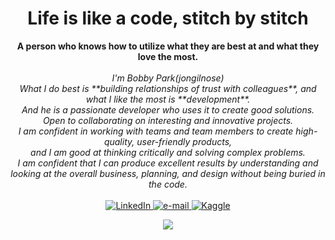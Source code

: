 <h1 align="center">Life is like a code, stitch by stitch</h1>

<p align="center">
    <b>A person who knows how to utilize what they are best at and what they love the most.</b><br><br>
    <i>
        I'm Bobby Park(jongilnose)<br>
        What I do best is **building relationships of trust with colleagues**, and what I like the most is **development**.<br>
        And he is a passionate developer who uses it to create good solutions.<br>
        Open to collaborating on interesting and innovative projects.<br>
        I am confident in working with teams and team members to create high-quality, user-friendly products,<br>
        and I am good at thinking critically and solving complex problems.<br>
        I am confident that I can produce excellent results by understanding and looking at the overall business, planning, and design without being buried in the code.<br>
    </i><br>
    <a href="https://www.linkedin.com/in/jongilnose">
        <img src="https://img.shields.io/badge/LinkedIn-blue?style=flat-square&logo=linkedin" alt="LinkedIn">
    </a>
    <a href="mailto:jongilnose@gmail.com">
        <img src="https://img.shields.io/badge/Email-blue?style=flat-square&logo=gmail&logoColor=white" alt="e-mail">
    </a>
    <a href="https://www.kaggle.com/jongilpark">
        <img src="https://img.shields.io/badge/Kaggle-blue?style=flat-square&logo=kaggle" alt="Kaggle">
    </a>
</p>


<p align="center">
  <a href="https://github.com/jongilnose">
    <img src="https://komarev.com/ghpvc/?username=jongilnose&color=blue&style=flat)" />
  </a>
</p>
<!--
**jongilnose/jongilnose** is a ✨ _special_ ✨ repository because its `README.md` (this file) appears on your GitHub profile.

Here are some ideas to get you started:

- 🔭 I’m currently working on ...
- 🌱 I’m currently learning ...
- 👯 I’m looking to collaborate on ...
- 🤔 I’m looking for help with ...
- 💬 Ask me about ...
- 📫 How to reach me: ...
- 😄 Pronouns: ...
- ⚡ Fun fact: ...
-->
